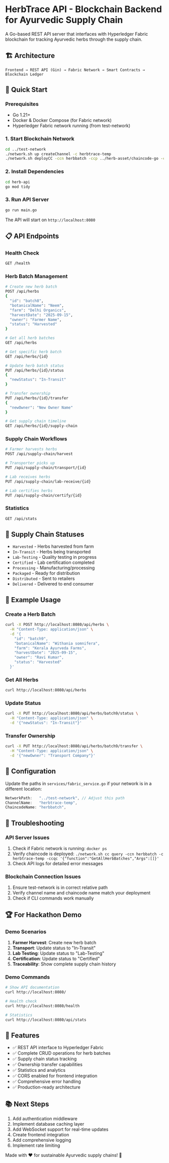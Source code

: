 # HerbTrace API - Blockchain Backend for Ayurvedic Supply Chain

A Go-based REST API server that interfaces with Hyperledger Fabric blockchain for tracking Ayurvedic herbs through the supply chain.

## 🏗️ Architecture

```
Frontend → REST API (Gin) → Fabric Network → Smart Contracts → Blockchain Ledger
```

## 🚀 Quick Start

### Prerequisites
- Go 1.21+
- Docker & Docker Compose (for Fabric network)
- Hyperledger Fabric network running (from test-network)

### 1. Start Blockchain Network
```bash
cd ../test-network
./network.sh up createChannel -c herbtrace-temp
./network.sh deployCC -ccn herbbatch -ccp ../herb-asset/chaincode-go -ccl go -ccv 1.0 -ccs 1 -c herbtrace-temp
```

### 2. Install Dependencies
```bash
cd herb-api
go mod tidy
```

### 3. Run API Server
```bash
go run main.go
```

The API will start on `http://localhost:8080`

## 📋 API Endpoints

### Health Check
```bash
GET /health
```

### Herb Batch Management
```bash
# Create new herb batch
POST /api/herbs
{
  "id": "batch8",
  "botanicalName": "Neem",
  "farm": "Delhi Organics",
  "harvestDate": "2025-09-15",
  "owner": "Farmer Name",
  "status": "Harvested"
}

# Get all herb batches
GET /api/herbs

# Get specific herb batch
GET /api/herbs/{id}

# Update herb batch status
PUT /api/herbs/{id}/status
{
  "newStatus": "In-Transit"
}

# Transfer ownership
PUT /api/herbs/{id}/transfer
{
  "newOwner": "New Owner Name"
}

# Get supply chain timeline
GET /api/herbs/{id}/supply-chain
```

### Supply Chain Workflows
```bash
# Farmer harvests herbs
POST /api/supply-chain/harvest

# Transporter picks up
PUT /api/supply-chain/transport/{id}

# Lab receives herbs
PUT /api/supply-chain/lab-receive/{id}

# Lab certifies herbs
PUT /api/supply-chain/certify/{id}
```

### Statistics
```bash
GET /api/stats
```

## 🌿 Supply Chain Statuses

- `Harvested` - Herbs harvested from farm
- `In-Transit` - Herbs being transported
- `Lab-Testing` - Quality testing in progress
- `Certified` - Lab certification completed
- `Processing` - Manufacturing/processing
- `Packaged` - Ready for distribution
- `Distributed` - Sent to retailers
- `Delivered` - Delivered to end consumer

## 📝 Example Usage

### Create a Herb Batch
```bash
curl -X POST http://localhost:8080/api/herbs \
  -H "Content-Type: application/json" \
  -d '{
    "id": "batch9",
    "botanicalName": "Withania somnifera",
    "farm": "Kerala Ayurveda Farms",
    "harvestDate": "2025-09-15",
    "owner": "Ravi Kumar",
    "status": "Harvested"
  }'
```

### Get All Herbs
```bash
curl http://localhost:8080/api/herbs
```

### Update Status
```bash
curl -X PUT http://localhost:8080/api/herbs/batch9/status \
  -H "Content-Type: application/json" \
  -d '{"newStatus": "In-Transit"}'
```

### Transfer Ownership
```bash
curl -X PUT http://localhost:8080/api/herbs/batch9/transfer \
  -H "Content-Type: application/json" \
  -d '{"newOwner": "Transport Company"}'
```

## 🔧 Configuration

Update the paths in `services/fabric_service.go` if your network is in a different location:

```go
NetworkPath:   "../test-network", // Adjust this path
ChannelName:   "herbtrace-temp",
ChaincodeName: "herbbatch",
```

## 🐛 Troubleshooting

### API Server Issues
1. Check if Fabric network is running: `docker ps`
2. Verify chaincode is deployed: `./network.sh cc query -ccn herbbatch -c herbtrace-temp -ccqc '{"function":"GetAllHerbBatches","Args":[]}'`
3. Check API logs for detailed error messages

### Blockchain Connection Issues
1. Ensure test-network is in correct relative path
2. Verify channel name and chaincode name match your deployment
3. Check if CLI commands work manually

## 🏆 For Hackathon Demo

### Demo Scenarios
1. **Farmer Harvest**: Create new herb batch
2. **Transport**: Update status to "In-Transit"
3. **Lab Testing**: Update status to "Lab-Testing"
4. **Certification**: Update status to "Certified"
5. **Traceability**: Show complete supply chain history

### Demo Commands
```bash
# Show API documentation
curl http://localhost:8080/

# Health check
curl http://localhost:8080/health

# Statistics
curl http://localhost:8080/api/stats
```

## 🌟 Features

- ✅ REST API interface to Hyperledger Fabric
- ✅ Complete CRUD operations for herb batches
- ✅ Supply chain status tracking
- ✅ Ownership transfer capabilities
- ✅ Statistics and analytics
- ✅ CORS enabled for frontend integration
- ✅ Comprehensive error handling
- ✅ Production-ready architecture

## 📚 Next Steps

1. Add authentication middleware
2. Implement database caching layer
3. Add WebSocket support for real-time updates
4. Create frontend integration
5. Add comprehensive logging
6. Implement rate limiting

Made with ❤️ for sustainable Ayurvedic supply chains! 🌿
